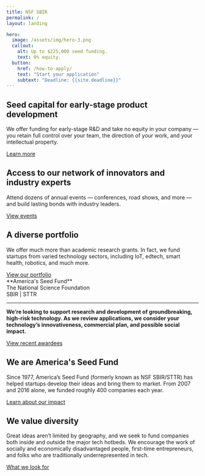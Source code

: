 ```yaml
---
title: NSF SBIR
permalink: /
layout: landing

hero:
  image: /assets/img/hero-3.png
  callout:
    alt: Up to $225,000 seed funding.
    text: 0% equity.
  button:
    href: /how-to-apply/
    text: "Start your application"
    subtext: "Deadline: {{site.deadline}}"
---
```



<section class="usa-section usa-content section-intro background-light-neutral">
<div class="usa-grid">
<div class="usa-width-one-third" markdown="1">
<h2 class="text-medium">Seed capital for early-stage product development</h2>

We offer funding for early-stage R&D and take no equity in your company — you retain full control over your team, the direction of your work, and your intellectual property.

<a class="usa-button usa-button-primary button-arrow" href="#">
Learn more
</a>

</div>
<div class="usa-width-one-third" markdown="1">
<h2 class="text-medium">Access to our network of innovators and industry experts</h2>

Attend dozens of annual events — conferences, road shows, and more — and build lasting bonds with industry leaders.

<a class="usa-button usa-button-primary button-arrow" href="#">
View events
</a>

</div>
<div class="usa-width-one-third" markdown="1">
<h2 class="text-medium">A diverse portfolio</h2>

We offer much more than academic research grants. In fact, we fund startups from varied technology sectors, including IoT, edtech, smart health, robotics, and much more.

<a class="usa-button usa-button-primary button-arrow" href="#">
View our portfolio
</a>

</div>
</div>
</section>

<section class="usa-section usa-section-alt-bg usa-content section-goodfit background-bold-blue">
<div class="usa-grid" markdown="1">
**America's Seed Fund**<br>
The National Science Foundation<br>
SBIR &#124; STTR

<div class="usa-width-two-thirds usa-grid-center usa-content" markdown="1">
<hr class="divider divider-left">
<p class="text-large"><strong>We’re looking to support research and development of groundbreaking, high-risk technology. As we review applications, we consider your technology’s innovativeness, commercial plan, and possible social impact.</strong></p>

<a class="usa-button usa-button-secondary usa-button-big button-arrow" href="#">
View recent awardees
</a>

</div>
</div>
</section>


<section class="usa-section usa-content section-about background-light-blue">
<div class="usa-grid">
<div class="usa-width-one-half" markdown="1">
<h2 class="text-large">We are America's Seed Fund</h2>

Since 1977, America’s Seed Fund (formerly known as NSF SBIR/STTR) has helped startups develop their ideas and bring them to market. From 2007 and 2016 alone, we funded roughly 400 companies each year.

<a class="usa-button usa-button-primary button-arrow" href="#">
Learn about our impact
</a>

</div>
<div class="usa-width-one-half" markdown="1">
<h2 class="text-large">We value diversity</h2>

Great ideas aren’t limited by geography, and we seek to fund companies both inside and outside the major tech hotbeds. We encourage the work of socially and economically disadvantaged people, first-time entrepreneurs, and folks who are traditionally underrepresented in tech.

<a class="usa-button usa-button-primary button-arrow" href="#">
What we look for
</a>

</div></div>
</section>
